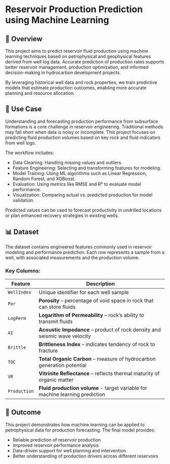 # Reservoir Production Prediction using Machine Learning
## 🧠 Overview

This project aims to predict reservoir fluid production using machine learning techniques based on petrophysical and geophysical features derived from well log data. Accurate prediction of production rates supports better reservoir management, production optimization, and informed decision-making in hydrocarbon development projects.

By leveraging historical well data and rock properties, we train predictive models that estimate production outcomes, enabling more accurate planning and resource allocation.

## 🚀 Use Case
Understanding and forecasting production performance from subsurface formations is a core challenge in reservoir engineering. Traditional methods may fall short when data is noisy or incomplete. This project focuses on predicting fluid production volumes based on key rock and fluid indicators from well logs.

The workflow includes:
- Data Cleaning: Handling missing values and outliers.
- Feature Engineering: Selecting and transforming features for modeling.
- Model Training: Using ML algorithms such as Linear Regression, Random Forest, and XGBoost.
- Evaluation: Using metrics like RMSE and R² to evaluate model performance.
- Visualization: Comparing actual vs. predicted production for model validation.

Predicted values can be used to forecast productivity in undrilled locations or plan enhanced recovery strategies in existing wells.

## 📊 Dataset
The dataset contains engineered features commonly used in reservoir modeling and performance prediction. Each row represents a sample from a well, with associated measurements and the production volume.

### Key Columns:

| Feature     | Description                                                                     |
|-------------|---------------------------------------------------------------------------------|
| `WellIndex` | Unique identifier for each well sample                                          |
| `Por`       | **Porosity** – percentage of void space in rock that can store fluids           |
| `LogPerm`   | **Logarithm of Permeability** – rock’s ability to transmit fluids               |
| `AI`        | **Acoustic Impedance** – product of rock density and seismic wave velocity      |
| `Brittle`   | **Brittleness Index** – indicates tendency of rock to fracture                  |
| `TOC`       | **Total Organic Carbon** – measure of hydrocarbon generation potential          |
| `VR`        | **Vitrinite Reflectance** – reflects thermal maturity of organic matter         |
| `Production`| **Fluid production volume** - target variable for machine learning prediction   |

## 🎯 Outcome
This project demonstrates how machine learning can be applied to petrophysical data for production forecasting. The final model provides:
- Reliable prediction of reservoir production
- Improved reservoir performance analysis
- Data-driven support for well planning and intervention
- Better understanding of production drivers across different reservoirs